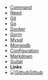 <!-- markdownlint-disable-next-line first-line-heading -->
<!-- - [Miku](miku) -->
- [Command](command)
- [Need](need)
- [Git](git)
- [Go](go)
- [Docker](docker)
- [Gorm](gorm)
- [Mysql](mysql)
- [Mongodb](mongodb)
- [Configuration](configuration)
- [Markdown](markdown)
- [Guitar](guitar)
- **Links**
- [![Github](assets/img/github.svg)Github](https://github.com/realike)
